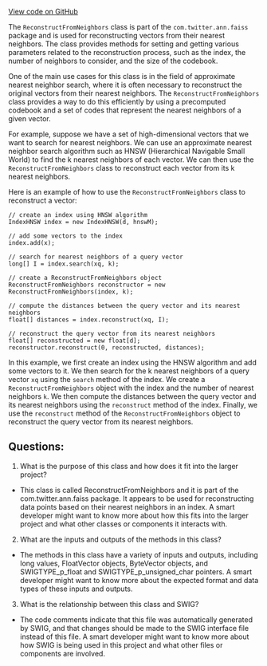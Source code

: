 [View code on GitHub](https://github.com/misbahsy/the-algorithm/ann/src/main/java/com/twitter/ann/faiss/swig/ReconstructFromNeighbors.java)

The `ReconstructFromNeighbors` class is part of the `com.twitter.ann.faiss` package and is used for reconstructing vectors from their nearest neighbors. The class provides methods for setting and getting various parameters related to the reconstruction process, such as the index, the number of neighbors to consider, and the size of the codebook. 

One of the main use cases for this class is in the field of approximate nearest neighbor search, where it is often necessary to reconstruct the original vectors from their nearest neighbors. The `ReconstructFromNeighbors` class provides a way to do this efficiently by using a precomputed codebook and a set of codes that represent the nearest neighbors of a given vector. 

For example, suppose we have a set of high-dimensional vectors that we want to search for nearest neighbors. We can use an approximate nearest neighbor search algorithm such as HNSW (Hierarchical Navigable Small World) to find the k nearest neighbors of each vector. We can then use the `ReconstructFromNeighbors` class to reconstruct each vector from its k nearest neighbors. 

Here is an example of how to use the `ReconstructFromNeighbors` class to reconstruct a vector:

```
// create an index using HNSW algorithm
IndexHNSW index = new IndexHNSW(d, hnswM);

// add some vectors to the index
index.add(x);

// search for nearest neighbors of a query vector
long[] I = index.search(xq, k);

// create a ReconstructFromNeighbors object
ReconstructFromNeighbors reconstructor = new ReconstructFromNeighbors(index, k);

// compute the distances between the query vector and its nearest neighbors
float[] distances = index.reconstruct(xq, I);

// reconstruct the query vector from its nearest neighbors
float[] reconstructed = new float[d];
reconstructor.reconstruct(0, reconstructed, distances);
```

In this example, we first create an index using the HNSW algorithm and add some vectors to it. We then search for the k nearest neighbors of a query vector `xq` using the `search` method of the index. We create a `ReconstructFromNeighbors` object with the index and the number of nearest neighbors `k`. We then compute the distances between the query vector and its nearest neighbors using the `reconstruct` method of the index. Finally, we use the `reconstruct` method of the `ReconstructFromNeighbors` object to reconstruct the query vector from its nearest neighbors.
## Questions: 
 1. What is the purpose of this class and how does it fit into the larger project? 
- This class is called ReconstructFromNeighbors and it is part of the com.twitter.ann.faiss package. It appears to be used for reconstructing data points based on their nearest neighbors in an index. A smart developer might want to know more about how this fits into the larger project and what other classes or components it interacts with.

2. What are the inputs and outputs of the methods in this class? 
- The methods in this class have a variety of inputs and outputs, including long values, FloatVector objects, ByteVector objects, and SWIGTYPE_p_float and SWIGTYPE_p_unsigned_char pointers. A smart developer might want to know more about the expected format and data types of these inputs and outputs.

3. What is the relationship between this class and SWIG? 
- The code comments indicate that this file was automatically generated by SWIG, and that changes should be made to the SWIG interface file instead of this file. A smart developer might want to know more about how SWIG is being used in this project and what other files or components are involved.